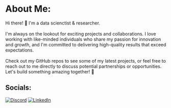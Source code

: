 #  About Me:
Hi there! 👋 I'm a data scienctist & researcher. <br><br>I'm always on the lookout for exciting projects and collaborations. I love working with like-minded individuals who share my passion for innovation and growth, and I'm committed to delivering high-quality results that exceed expectations.<br><br>Check out my GitHub repos to see some of my latest projects, or feel free to reach out to me directly to discuss potential partnerships or opportunities. Let's build something amazing together! 🚀<br>


##  Socials:
[![Discord](https://img.shields.io/badge/Discord-%237289DA.svg?logo=discord&logoColor=white)](https://discord.gg/BlemHamza#1445) [![LinkedIn](https://img.shields.io/badge/LinkedIn-%230077B5.svg?logo=linkedin&logoColor=white)](https://linkedin.com/in/HamzaBoualam) 

